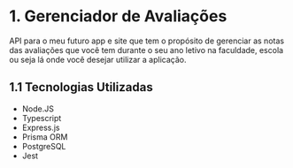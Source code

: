 # 1. Gerenciador de Avaliações

API para o meu futuro app e site que tem o propósito de gerenciar as notas das avaliações que você tem durante o seu ano letivo na faculdade, escola ou seja lá onde você desejar utilizar a aplicação.

## 1.1 Tecnologias Utilizadas
- Node.JS
- Typescript
- Express.js
- Prisma ORM
- PostgreSQL
- Jest